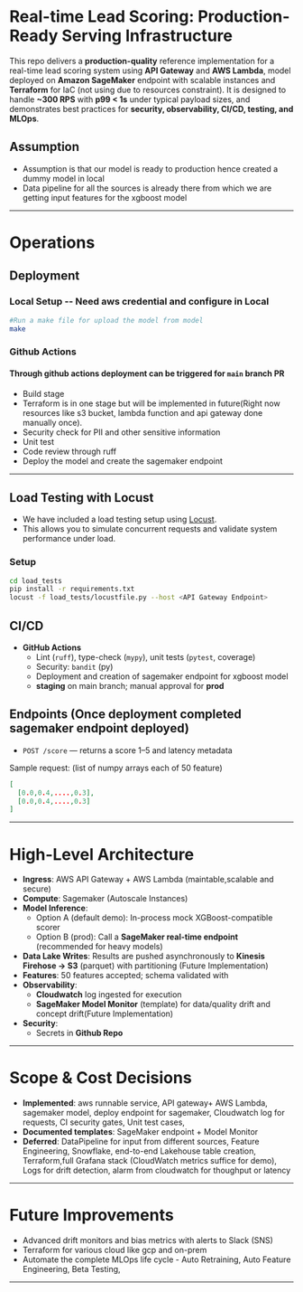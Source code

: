 
# Real-time Lead Scoring: Production-Ready Serving Infrastructure 

This repo delivers a **production-quality** reference implementation for a real-time lead scoring system using **API Gateway** and **AWS Lambda**, model deployed on **Amazon SageMaker** endpoint with scalable instances and **Terraform** for IaC (not using due to resources constraint). It is designed to handle **~300 RPS** with **p99 < 1s** under typical payload sizes, and demonstrates best practices for **security, observability, CI/CD, testing, and MLOps**.

## Assumption
- Assumption is that our model is ready to production hence created a dummy model in local
- Data pipeline for all the sources is already there from which we are getting input features for the xgboost model

---

# Operations 
## Deployment 
### Local Setup -- Need aws credential and configure in Local

```bash
#Run a make file for upload the model from model
make
```
### Github Actions
#### Through github actions deployment can be triggered for `main` branch PR 
- Build stage 
- Terraform is in one stage but will be implemented in future(Right now resources like s3 bucket, lambda function and api gateway done manually once).
- Security check for PII and other sensitive information 
- Unit test 
- Code review through ruff
- Deploy the model and create the sagemaker endpoint 


---
## Load Testing with Locust 

- We have included a load testing setup using [Locust](https://locust.io/).  
- This allows you to simulate concurrent requests and validate system     performance under load.

### Setup
```bash
cd load_tests
pip install -r requirements.txt
locust -f load_tests/locustfile.py --host <API Gateway Endpoint>

```

## CI/CD

- **GitHub Actions**
  - Lint (`ruff`), type-check (`mypy`), unit tests (`pytest`, coverage)
  - Security: `bandit` (py)
  - Deployment and creation of sagemaker endpoint for xgboost model
  - **staging** on main branch; manual approval for **prod**



## Endpoints (Once deployment completed sagemaker endpoint deployed)

- `POST /score` — returns a score 1–5 and latency metadata

Sample request: (list of numpy arrays each of 50 feature)  
```json
[
  [0.0,0.4,....,0.3],
  [0.0,0.4,....,0.3]
]
```
---

# High-Level Architecture

- **Ingress**: AWS API Gateway + AWS Lambda (maintable,scalable and secure)
- **Compute**: Sagemaker (Autoscale Instances)  
- **Model Inference**: 
  - Option A (default demo): In-process mock XGBoost-compatible scorer
  - Option B (prod): Call a **SageMaker real-time endpoint** (recommended for heavy models)
- **Data Lake Writes**: Results are pushed asynchronously to **Kinesis Firehose -> S3** (parquet) with partitioning (Future Implementation)
- **Features**: 50 features accepted; schema validated with 
- **Observability**: 
  - **Cloudwatch** log ingested for execution
  - **SageMaker Model Monitor** (template) for data/quality drift and concept drift(Future Implementation)
- **Security**:
  - Secrets in **Github Repo**



---




# Scope & Cost Decisions

- **Implemented**: aws runnable service, API gateway+ AWS Lambda, sagemaker model, deploy endpoint for sagemaker, Cloudwatch log for requests, CI security gates, Unit test cases, 
- **Documented templates**: SageMaker endpoint + Model Monitor
- **Deferred**: DataPipeline for input from different sources, Feature Engineering, Snowflake, end-to-end Lakehouse table creation, Terraform,full Grafana stack (CloudWatch metrics suffice for demo), Logs for drift detection, alarm from cloudwatch for thoughput or latency

---

# Future Improvements


- Advanced drift monitors and bias metrics with alerts to Slack (SNS)
- Terraform for various cloud like gcp and on-prem
- Automate the complete MLOps life cycle - Auto Retraining, Auto Feature Engineering, Beta Testing, 

---

